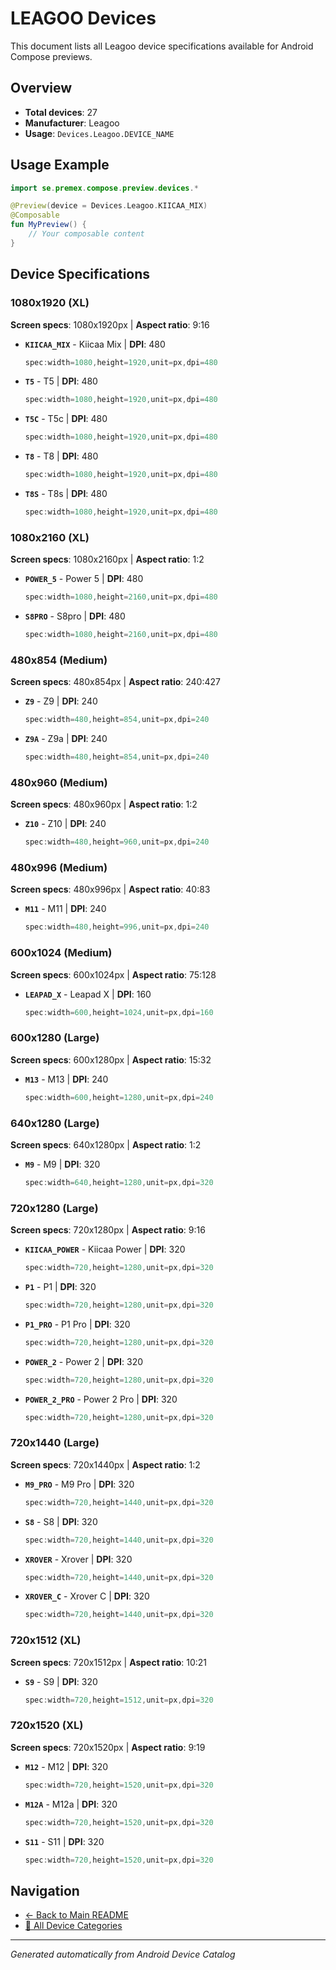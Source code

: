 # LEAGOO Devices

This document lists all Leagoo device specifications available for Android Compose previews.

## Overview

- **Total devices**: 27
- **Manufacturer**: Leagoo
- **Usage**: `Devices.Leagoo.DEVICE_NAME`

## Usage Example

```kotlin
import se.premex.compose.preview.devices.*

@Preview(device = Devices.Leagoo.KIICAA_MIX)
@Composable
fun MyPreview() {
    // Your composable content
}
```

## Device Specifications

### 1080x1920 (XL)

**Screen specs**: 1080x1920px | **Aspect ratio**: 9:16

- **`KIICAA_MIX`** - Kiicaa Mix | **DPI**: 480
  ```kotlin
  spec:width=1080,height=1920,unit=px,dpi=480
  ```

- **`T5`** - T5 | **DPI**: 480
  ```kotlin
  spec:width=1080,height=1920,unit=px,dpi=480
  ```

- **`T5C`** - T5c | **DPI**: 480
  ```kotlin
  spec:width=1080,height=1920,unit=px,dpi=480
  ```

- **`T8`** - T8 | **DPI**: 480
  ```kotlin
  spec:width=1080,height=1920,unit=px,dpi=480
  ```

- **`T8S`** - T8s | **DPI**: 480
  ```kotlin
  spec:width=1080,height=1920,unit=px,dpi=480
  ```

### 1080x2160 (XL)

**Screen specs**: 1080x2160px | **Aspect ratio**: 1:2

- **`POWER_5`** - Power 5 | **DPI**: 480
  ```kotlin
  spec:width=1080,height=2160,unit=px,dpi=480
  ```

- **`S8PRO`** - S8pro | **DPI**: 480
  ```kotlin
  spec:width=1080,height=2160,unit=px,dpi=480
  ```

### 480x854 (Medium)

**Screen specs**: 480x854px | **Aspect ratio**: 240:427

- **`Z9`** - Z9 | **DPI**: 240
  ```kotlin
  spec:width=480,height=854,unit=px,dpi=240
  ```

- **`Z9A`** - Z9a | **DPI**: 240
  ```kotlin
  spec:width=480,height=854,unit=px,dpi=240
  ```

### 480x960 (Medium)

**Screen specs**: 480x960px | **Aspect ratio**: 1:2

- **`Z10`** - Z10 | **DPI**: 240
  ```kotlin
  spec:width=480,height=960,unit=px,dpi=240
  ```

### 480x996 (Medium)

**Screen specs**: 480x996px | **Aspect ratio**: 40:83

- **`M11`** - M11 | **DPI**: 240
  ```kotlin
  spec:width=480,height=996,unit=px,dpi=240
  ```

### 600x1024 (Medium)

**Screen specs**: 600x1024px | **Aspect ratio**: 75:128

- **`LEAPAD_X`** - Leapad X | **DPI**: 160
  ```kotlin
  spec:width=600,height=1024,unit=px,dpi=160
  ```

### 600x1280 (Large)

**Screen specs**: 600x1280px | **Aspect ratio**: 15:32

- **`M13`** - M13 | **DPI**: 240
  ```kotlin
  spec:width=600,height=1280,unit=px,dpi=240
  ```

### 640x1280 (Large)

**Screen specs**: 640x1280px | **Aspect ratio**: 1:2

- **`M9`** - M9 | **DPI**: 320
  ```kotlin
  spec:width=640,height=1280,unit=px,dpi=320
  ```

### 720x1280 (Large)

**Screen specs**: 720x1280px | **Aspect ratio**: 9:16

- **`KIICAA_POWER`** - Kiicaa Power | **DPI**: 320
  ```kotlin
  spec:width=720,height=1280,unit=px,dpi=320
  ```

- **`P1`** - P1 | **DPI**: 320
  ```kotlin
  spec:width=720,height=1280,unit=px,dpi=320
  ```

- **`P1_PRO`** - P1 Pro | **DPI**: 320
  ```kotlin
  spec:width=720,height=1280,unit=px,dpi=320
  ```

- **`POWER_2`** - Power 2 | **DPI**: 320
  ```kotlin
  spec:width=720,height=1280,unit=px,dpi=320
  ```

- **`POWER_2_PRO`** - Power 2 Pro | **DPI**: 320
  ```kotlin
  spec:width=720,height=1280,unit=px,dpi=320
  ```

### 720x1440 (Large)

**Screen specs**: 720x1440px | **Aspect ratio**: 1:2

- **`M9_PRO`** - M9 Pro | **DPI**: 320
  ```kotlin
  spec:width=720,height=1440,unit=px,dpi=320
  ```

- **`S8`** - S8 | **DPI**: 320
  ```kotlin
  spec:width=720,height=1440,unit=px,dpi=320
  ```

- **`XROVER`** - Xrover | **DPI**: 320
  ```kotlin
  spec:width=720,height=1440,unit=px,dpi=320
  ```

- **`XROVER_C`** - Xrover C | **DPI**: 320
  ```kotlin
  spec:width=720,height=1440,unit=px,dpi=320
  ```

### 720x1512 (XL)

**Screen specs**: 720x1512px | **Aspect ratio**: 10:21

- **`S9`** - S9 | **DPI**: 320
  ```kotlin
  spec:width=720,height=1512,unit=px,dpi=320
  ```

### 720x1520 (XL)

**Screen specs**: 720x1520px | **Aspect ratio**: 9:19

- **`M12`** - M12 | **DPI**: 320
  ```kotlin
  spec:width=720,height=1520,unit=px,dpi=320
  ```

- **`M12A`** - M12a | **DPI**: 320
  ```kotlin
  spec:width=720,height=1520,unit=px,dpi=320
  ```

- **`S11`** - S11 | **DPI**: 320
  ```kotlin
  spec:width=720,height=1520,unit=px,dpi=320
  ```

## Navigation

- [← Back to Main README](../../README.md)
- [📱 All Device Categories](../README.md)

---
*Generated automatically from Android Device Catalog*
